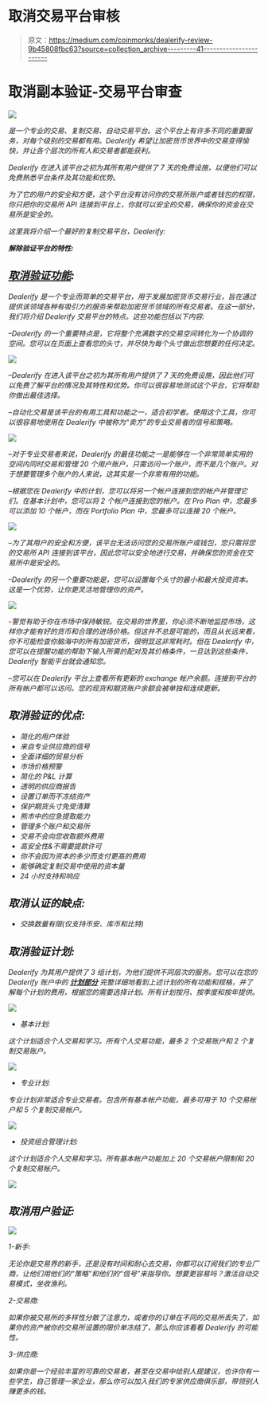 # 取消交易平台审核

> 原文：<https://medium.com/coinmonks/dealerify-review-9b45808fbc63?source=collection_archive---------41----------------------->

# 取消副本验证-交易平台审查

![](img/efd8b955df8fef366fcba04be9f2e83a.png)

[](https://dealerify.io/platform)*是一个专业的交易、复制交易、自动交易平台。这个平台上有许多不同的重要服务，对每个级别的交易都有用。Dealerify 希望让加密货币世界中的交易变得愉快，并让各个层次的所有人和交易者都能获利。*

*Dealerify 在进入该平台之初为其所有用户提供了 7 天的免费设施，以便他们可以免费熟悉平台条件及其功能和优势。*

*为了它的用户的安全和方便，这个平台没有访问你的交易所账户或者钱包的权限，你只把你的交易所 API 连接到平台上，你就可以安全的交易，确保你的资金在交易所是安全的。*

*这里我将介绍一个最好的复制交易平台，Dealerify:*

***解除验证平台的特性:***

## *[取消验证功能](https://dealerify.io/blog/dealerify-features/):*

*Dealerify 是一个专业而简单的交易平台，用于发展加密货币交易行业，旨在通过提供该领域各种有吸引力的服务来帮助加密货币领域的所有交易者。在这一部分，我们将介绍 Dealerify 交易平台的特点。这些功能包括以下内容:*

*–Dealerify 的一个重要特点是，它将整个充满数字的交易空间转化为一个协调的空间。您可以在页面上查看您的头寸，并尽快为每个头寸做出您想要的任何决定。*

*![](img/224898bfe4992b9e48a86222d5996c2f.png)*

*–Dealerify 在进入该平台之初为其所有用户提供了 7 天的免费设施，因此他们可以免费了解平台的情况及其特性和优势。你可以很容易地测试这个平台，它将帮助你做出最佳选择。*

*–自动化交易是该平台的有用工具和功能之一，适合初学者。使用这个工具，你可以很容易地使用在 Dealerify 中被称为“卖方”的专业交易者的信号和策略。*

*![](img/5f03dfec633a352caebd62b226056d27.png)*

*–对于专业交易者来说，Dealerify 的最佳功能之一是能够在一个非常简单实用的空间内同时交易和管理 20 个用户账户，只需访问一个账户，而不是几个账户。对于想要管理多个账户的人来说，这其实是一个非常有用的功能。*

*–根据您在 Dealerify 中的计划，您可以将另一个帐户连接到您的帐户并管理它们。在基本计划中，您可以将 2 个帐户连接到您的帐户。在 Pro Plan 中，您最多可以添加 10 个帐户，而在 Portfolio Plan 中，您最多可以连接 20 个帐户。*

*![](img/74d497bc55a6e69243b877ebe5f70a2d.png)*

*–为了其用户的安全和方便，该平台无法访问您的交易所账户或钱包，您只需将您的交易所 API 连接到该平台，因此您可以安全地进行交易，并确保您的资金在交易所中是安全的。*

*–Dealerify 的另一个重要功能是，您可以设置每个头寸的最小和最大投资资本。这是一个优势，让你更灵活地管理你的资产。*

*![](img/ff671ee70de911f3494eb2895954a256.png)*

*-警觉有助于你在市场中保持敏锐。在交易的世界里，你必须不断地监控市场，这样你才能有好的货币和合理的进场价格。但这并不总是可能的，而且从长远来看，你不可能检查你脑海中的所有加密货币，很明显这非常耗时。但在 Dealerify 中，您可以在提醒功能的帮助下输入所需的配对及其价格条件，一旦达到这些条件，Dealerify 智能平台就会通知您。*

*–您可以在 Dealerify 平台上查看所有更新的 exchange 帐户余额。连接到平台的所有帐户都可以访问。您的现货和期货账户余额会被单独和连续更新。*

## *取消验证的优点:*

*   *简化的用户体验*
*   *来自专业供应商的信号*
*   *全面详细的贸易分析*
*   *市场价格预警*
*   *简化的 P&L 计算*
*   *透明的供应商报告*
*   *设置订单而不冻结资产*
*   *保护期货头寸免受清算*
*   *熊市中的应急提取能力*
*   *管理多个账户和交易所*
*   *交易不会向您收取额外费用*
*   *高安全性&不需要提款许可*
*   *你不会因为资本的多少而支付更高的费用*
*   *能够确定复制交易中使用的资本量*
*   *24 小时支持和响应*

## *取消认证的缺点:*

*   *交换数量有限(仅支持币安、库币和比特)*

## *取消验证计划:*

*Dealerify 为其用户提供了 3 组计划，为他们提供不同层次的服务。您可以在您的 Dealerify 账户中的 [***计划部分***](https://dealerify.io/platform/#/subscriptionplans) 完整详细地看到上述计划的所有功能和规格，并了解每个计划的费用，根据您的需要选择计划。所有计划按月、按季度和按年提供。*

*![](img/013b9fef4165ffe4f6333ce33a8e3920.png)*

*   *基本计划:*

*这个计划适合个人交易和学习。所有个人交易功能，最多 2 个交易账户和 2 个复制交易账户。*

*![](img/71741f4566db907a9c6403223987009c.png)*

*   *专业计划:*

*专业计划非常适合专业交易者。包含所有基本帐户功能，最多可用于 10 个交易帐户和 5 个复制交易帐户。*

*![](img/b1a5aa2de2dfd777aab0f3633b0027a9.png)*

*   *投资组合管理计划:*

*这个计划适合个人交易和学习。所有基本帐户功能加上 20 个交易帐户限制和 20 个复制交易帐户。*

*![](img/87472dcd87adc24c4af8cdb6424c84b7.png)*

## *取消用户验证:*

*![](img/a4c009885144656cdecc905d95ddb931.png)*

*1-新手:*

*无论你是交易界的新手，还是没有时间和耐心去交易，你都可以订阅我们的专业厂商，让他们用他们的“策略”和他们的“信号”来指导你。想要更容易吗？激活自动交易模式，坐收渔利。*

*2-交易商:*

*如果你被交易所的多样性分散了注意力，或者你的订单在不同的交易所丢失了，如果你的资产被你的交易所设置的限价单冻结了，那么你应该看看 Dealerify 的可能性。*

*3-供应商:*

*如果你是一个经验丰富的可靠的交易者，甚至在交易中给别人提建议，也许你有一些学生，自己管理一家企业，那么你可以加入我们的专家供应商俱乐部，带领别人赚更多的钱。*